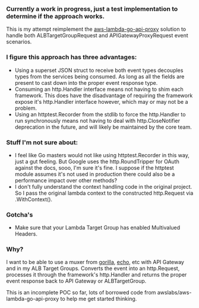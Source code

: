 ### Currently a work in progress, just a test implementation to determine if the approach works.

This is my attempt reimplement the
[aws-lambda-go-api-proxy](https://github.com/awslabs/aws-lambda-go-api-proxy)
solution to handle both ALBTargetGroupRequest and APIGatewayProxyRequest event
scenarios.

### I figure this approach has three advantages:
* Using a superset JSON struct to receive both event types decouples types from the services being consumed. As long as all the fields are present to cast down into the proper event response type.
* Consuming an http.Handler interface means not having to shim each framework. This does have the disadvantage of requiring the framework expose it's http.Handler interface however, which may or may not be a problem.
* Using an httptest.Recorder from the stdlib to force the http.Handler to run synchronously means not having to deal with http.CloseNotifier deprecation in the future, and will likely be maintained by the core team.

### Stuff I'm not sure about:
* I feel like Go masters would not like using httptest.Recorder in this way, just a gut feeling. But Google uses the http.RoundTripper for OAuth against the docs, sooo, I'm sure it's fine. I suppose if the httptest module assumes it's not used in production there could also be a performance impact over other methods?
* I don't fully understand the context handling code in the original project. So I pass the original lambda context to the constructed http.Request via .WithContext().

### Gotcha's
* Make sure that your Lambda Target Group has enabled Multivalued Headers.

### Why?
I want to be able to use a muxer from
[gorilla](https://github.com/gorilla/mux),
[echo](https://github.com/labstack/echo), etc with API Gateway and in my ALB
Target Groups. Converts the event into an http.Request, processes it through
the framework's http.Handler and returns the proper event response back to API
Gateway or ALBTargetGroup.

This is an incomplete POC so far, lots of borrowed code from
awslabs/aws-lambda-go-api-proxy to help me get started thinking.
